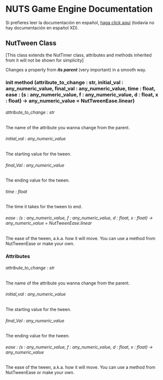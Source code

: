# NUTS Game Engine Documentation

Si prefieres leer la documentación en español, [haga click aquí](https://www.google.com/search?q=nigger&rlz=1CAGSIC_enES866&oq=nigger&gs_lcrp=EgZjaHJvbWUyBggAEEUYOTIMCAEQLhgKGLEDGIAEMgwIAhAuGAoYsQMYgAQyDwgDEC4YChivARjHARiABDIJCAQQABgKGIAEMgkIBRAAGAoYgAQyDAgGEC4YChixAxiABDIMCAcQLhgKGLEDGIAEMhIICBAAGAoYgwEYsQMYgAQYigXSAQgxNDA3ajBqN6gCCLACAQ&sourceid=chrome&ie=UTF-8&safe=active&ssui=on) (todavía no hay documentación en español XD).

## NutTween Class

[This class extends the NutTimer class, attributes and methods inherited from it will not be shown for simplicity]

Changes a property from ___its parent___ (very important) in a smooth way.

### init method (attribute_to_change : str, initial_val : any_numeric_value, final_val : any_numeric_value, time : float, ease : (s : any_numeric_value, f : any_numeric_value, d : float, x : float) -> any_numeric_value = NutTweenEase.linear)

###### attribute_to_change : str

The name of the attribute you wanna change from the parent.

###### initial_val : any_numeric_value

The starting value for the tween.

###### final_Val : any_numeric_value

The ending value for the tween.

###### time : float

The time it takes for the tween to end.

###### ease : (s : any_numeric_value, f : any_numeric_value, d : float, x : float) -> any_numeric_value = NutTweenEase.linear

The ease of the tween, a.k.a. how it will move. You can use a method from NutTweenEase or make your own.

### Attributes

###### attribute_to_change : str

The name of the attribute you wanna change from the parent.

###### initial_val : any_numeric_value

The starting value for the tween.

###### final_Val : any_numeric_value

The ending value for the tween.

###### ease : (s : any_numeric_value, f : any_numeric_value, d : float, x : float) -> any_numeric_value

The ease of the tween, a.k.a. how it will move. You can use a method from NutTweenEase or make your own.
